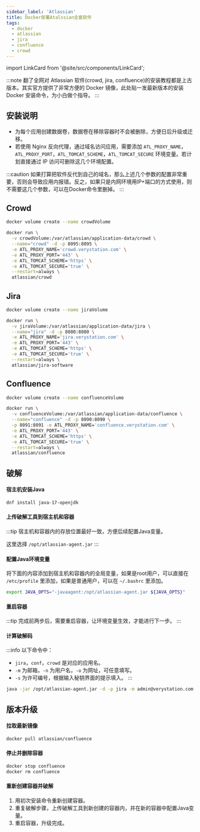 ```yaml
---
sidebar_label: 'Atlassian'
title: Docker部署Atalssian全套软件
tags:
  - docker
  - atlassian
  - jira
  - confluence
  - crowd
---
```


import LinkCard from '@site/src/components/LinkCard';

:::note
翻了全网对 Atlassian 软件(crowd, jira, confluence)的安装教程都是上古版本。其实官方提供了非常方便的 Docker 镜像，此处贴一发最新版本的安装 Docker 安装命令，为小白做个指导。
:::

## 安装说明

- 为每个应用创建数据卷，数据卷在移除容器时不会被删除，方便日后升级或迁移。
- 若使用 Nginx 反向代理，通过域名访问应用，需要添加 `ATL_PROXY_NAME`，`ATL_PROXY_PORT`，`ATL_TOMCAT_SCHEME`，`ATL_TOMCAT_SECURE` 环境变量。若计划直接通过 IP 访问可删除这几个环境配置。

:::caution
如果打算把软件反代到自己的域名，那么上述几个参数的配置非常重要，否则会导致应用内报错。反之，如果只是内网环境用IP+端口的方式使用，则不需要这几个参数，可以在Docker命令里删掉。
:::

## Crowd

```bash
docker volume create --name crowdVolume
```

```bash
docker run \
  -v crowdVolume:/var/atlassian/application-data/crowd \
  --name="crowd" -d -p 8095:8095 \
  -e ATL_PROXY_NAME='crowd.verystation.com' \
  -e ATL_PROXY_PORT='443' \
  -e ATL_TOMCAT_SCHEME='https' \
  -e ATL_TOMCAT_SECURE='true' \
  --restart=always \
  atlassian/crowd
```

## Jira

```bash
docker volume create --name jiraVolume
```

```bash
docker run \
  -v jiraVolume:/var/atlassian/application-data/jira \
  --name="jira" -d -p 8080:8080 \
  -e ATL_PROXY_NAME='jira.verystation.com' \
  -e ATL_PROXY_PORT='443' \
  -e ATL_TOMCAT_SCHEME='https' \
  -e ATL_TOMCAT_SECURE='true' \
  --restart=always \
  atlassian/jira-software
```

## Confluence

```bash
docker volume create --name confluenceVolume

docker run \
  -v confluenceVolume:/var/atlassian/application-data/confluence \
  --name="confluence" -d -p 8090:8090 \
  -p 8091:8091 -e ATL_PROXY_NAME='confluence.verystation.com' \
  -e ATL_PROXY_PORT='443' \
  -e ATL_TOMCAT_SCHEME='https' \
  -e ATL_TOMCAT_SECURE='true' \
  --restart=always \
  atlassian/confluence
```

## 破解

#### 宿主机安装Java

```bash
dnf install java-17-openjdk
```

#### 上传破解工具到宿主机和容器

:::tip
宿主机和容器内的存放位置最好一致，方便后续配置Java变量。

这里选择 `/opt/atlassian-agent.jar`
:::

#### 配置Java环境变量

将下面的内容添加到宿主机和容器内的全局变量，如果是root用户，可以直接在 `/etc/profile` 里添加，如果是普通用户，可以在 `~/.bashrc` 里添加。

```bash
export JAVA_OPTS="-javaagent:/opt/atlassian-agent.jar ${JAVA_OPTS}"
```

#### 重启容器

:::tip
完成前两步后，需要重启容器，让环境变量生效，才能进行下一步。
:::

#### 计算破解码

:::info
以下命令中：
- `jira`，`conf`，`crowd` 是对应的应用名。
- `-m` 为邮箱，`-n` 为用户名，`-o` 为网址，可任意填写。
- `-s` 为许可编号，根据输入秘钥界面的提示填入。
:::

```bash
java -jar /opt/atlassian-agent.jar -d -p jira -m admin@verystation.com -n admin -o https://verystation.com -s BTHV-5X2G-8XNJ-ZHZG
```

## 版本升级

#### 拉取最新镜像

```bash
docker pull atlassian/confluence
```

#### 停止并删除容器

```bash
docker stop confluence
docker rm confluence
```

#### 重新创建容器并破解

1. 用初次安装命令重新创建容器。
2. 重复破解步骤，上传破解工具到新创建的容器内，并在新的容器中配置Java变量。
3. 重启容器，升级完成。